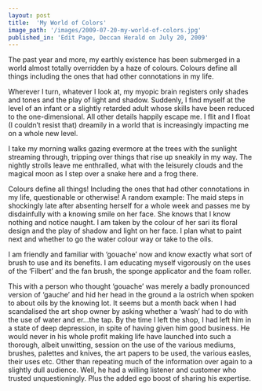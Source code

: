 ```yaml
---
layout: post
title:  'My World of Colors'
image_path: '/images/2009-07-20-my-world-of-colors.jpg'
published_in: 'Edit Page, Deccan Herald on July 20, 2009'
---
```


The past year and more, my earthly existence has been submerged in a world almost totally overridden by a haze of colours. Colours define all things including the ones that had other connotations in my life.

Wherever I turn, whatever I look at, my myopic brain registers only shades and tones and the play of light <!--more--> and shadow. Suddenly, I find myself at the level of an infant or a slightly retarded adult whose skills have been reduced to the one-dimensional. All other details happily escape me. I flit and I float (I couldn’t resist that) dreamily in a world that is increasingly impacting me on a whole new level.

I take my morning walks gazing evermore at the trees with the sunlight streaming through, tripping over things that rise up sneakily in my way. The nightly strolls leave me enthralled, what with the leisurely clouds and the magical moon as I step over a snake here and a frog there.

Colours define all things! Including the ones that had other connotations in my life, questionable or otherwise! A random example: The maid steps in shockingly late after absenting herself for a whole week and passes me by disdainfully with a knowing smile on her face. She knows that I know nothing and notice naught. I am taken by the colour of her sari its floral design and the play of shadow and light on her face. I plan what to paint next and whether to go the water colour way or take to the oils.

I am friendly and familiar with ‘gouache’ now and know exactly what sort of brush to use and its benefits. I am educating myself vigorously on the uses of the ‘Filbert’ and the fan brush, the sponge applicator and the foam roller.

This with a person who thought ‘gouache’ was merely a badly pronounced version of ‘gauche’ and hid her head in the ground a la ostrich when spoken to about oils by the knowing lot. It seems but a month back when I had scandalised the art shop owner by asking whether a ‘wash’ had to do with the use of water and er…the tap. By the time I left the shop, I had left him in a state of deep depression, in spite of having given him good business. He would never in his whole profit making life have launched into such a thorough, albeit unwitting, session on the use of the various mediums, brushes, palettes and knives, the art papers to be used, the various easles, their uses etc. Other than repeating much of the information over again to a slightly dull audience. Well, he had a willing listener and customer who trusted unquestioningly. Plus the added ego boost of sharing his expertise.
